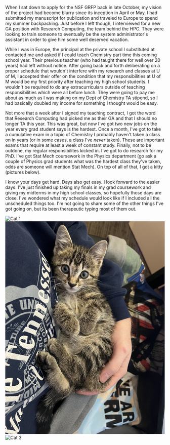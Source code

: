 When I sat down to apply for the NSF GRFP back in late October, my vision of the project had become blurry since its inception in April or May. I had submitted my manuscript for publication and traveled to Europe to spend my summer backpacking. Just before I left though, I interviewed for a new GA position with Research Computing, the team behind the HPC. They were looking to train someone to eventually be the system administrator's assistant in order to give him some well deserved vacation. 

While I was in Europe, the principal at the private school I substituted at contacted me and asked if I could teach Chemistry part time this coming school year. Their previous teacher (who had taught there for well over 20 years) had left without notice. After going back and forth deliberating on a proper schedule that wouldn't interfere with my research and classes at U of M, I accepted their offer on the condition that my responsibilities at U of M would be my first priority after teaching my high school students. I wouldn't be required to do any extracurriculars outside of teaching responsibilities which were all before lunch. They were going to pay me about as much as I was making on my Dept of Chemistry TA stipend, so I had basically doubled my income for something I thought would be easy.

Not more that a week after I signed my teaching contract, I got the word that Research Computing had picked me as their GA and that I should no longer TA this year. This was great, but now I've got two new jobs on the year every grad student says is the hardest. Once a month, I've got to take a cumulative exam in a topic of Chemistry I probably haven't taken a class on in years (or in some cases, a class I've *never* taken). These are important exams that require at least a week of constant study. Finally, not to be outdone, my regular responsibilites kicked in. I've got to do research for my PhD. I've got Stat Mech coursework in the Physics department (go ask a couple of Physics grad students what was the hardest class they've taken, odds are someone will mention Stat Mech). On top of all of that, I got a kitty (pictures below).

I know your days get hard. Days also get easy. I look forward to the easier days. I've just finished up taking my finals in my grad coursework and giving my midterms in my high school classes, so hopefully those days are close. I've wondered what my schedule would look like if I included all the unscheduled things too. I'm not going to share some of the other things I've got going on, but its been therapeutic typing most of them out.

![Cat 1](/pictures/cat1.jpg)
![Cat 2](/pictures/cat2.jpg)
![Cat 3](/pictures/cat3.jpg)
